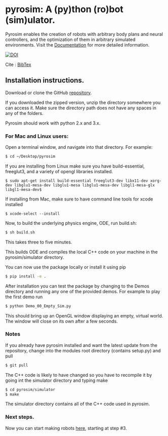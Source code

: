 # pyrosim: A (py)thon (ro)bot (sim)ulator. 

Pyrosim enables the creation of robots with arbitrary body plans
and neural controllers, and the optimization of them in arbitrary simulated
environments. Visit the [Documentation](https://mec-lab.github.io/pyrosim) for more detailed information.

[![DOI](https://zenodo.org/badge/168368037.svg)](https://zenodo.org/badge/latestdoi/168368037)

Cite : [BibTex](./pyrosim-bibtex.bib)

## Installation instructions.

  Download or clone the GitHub [repository](https://github.com/mec-lab/pyrosim).

  If you downloaded the zipped version, unzip the directory somewhere you can access it.
  Make sure the directory path does not have any spaces in any of the folders.

  Pyrosim should work with python 2.x and 3.x.

### For Mac and Linux users:

  Open a terminal window, and navigate into that directory. For example:

  ```bash
  $ cd ~/Desktop/pyrosim
  ```
  If you are installing from Linux make sure you have build-essential,
  freeglut3, and a variety of opengl libraries installed.

  ```
  $ sudo apt-get install build-essential freeglut3-dev libx11-dev xorg-dev libglu1-mesa-dev libglu1-mesa libglu1-mesa-dev libgl1-mesa-glx libgl1-mesa-dev$
  ```

  If installing from Mac, make sure to have command line tools for xcode installed

  ```
  $ xcode-select --install
  ```

  Now, to build the underlying physics engine, ODE, run
  build.sh:

  ```bash
  $ sh build.sh
  ```

  This takes three to five minutes. 

  This builds ODE and compiles the local C++ code on your machine in the 
  pyrosim/simulator directory. 

  You can now use the package locally or install it using pip
  ```bash
  $ pip install -e .
  ```

  After installation you can test the package by changing to the Demos directory and running
  any one of the provided demos. 
  For example to play the first demo run
  ```bash
  $ python Demo_00_Empty_Sim.py 
  ```
  This should bring up an OpenGL window displaying an empty, virtual world.
  The window will close on its own after a few seconds.


### Notes
  
  If you already have pyrosim installed and want the latest update from the repository,
  change into the modules root directory (contains setup.py) and pull 
  ```bash
  $ git pull
  ```
  The C++ code is likely to have changed so  you have to recompile it by going int the simulator directory and typing make
  ```bash
  $ cd pyrosim/simulator
  $ make
  ```
  The simulator directory contains all of the C++ code used in pyrosim.
  
### Next steps.

Now you can start making robots [here](https://www.reddit.com/r/ludobots/wiki/pyrosim/simulation), starting at step #3.

